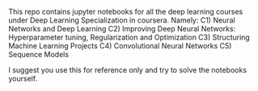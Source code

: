 This repo contains jupyter notebooks for all the deep learning courses under Deep Learning Specialization in coursera. Namely:
C1) Neural Networks and Deep Learning
C2) Improving Deep Neural Networks: Hyperparameter tuning, Regularization and Optimization
C3) Structuring Machine Learning Projects
C4) Convolutional Neural Networks
C5) Sequence Models

I suggest you use this for reference only and try to solve the notebooks yourself.
